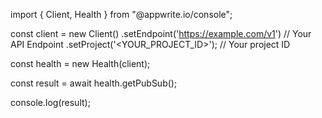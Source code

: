 import { Client, Health } from "@appwrite.io/console";

const client = new Client()
    .setEndpoint('https://example.com/v1') // Your API Endpoint
    .setProject('<YOUR_PROJECT_ID>'); // Your project ID

const health = new Health(client);

const result = await health.getPubSub();

console.log(result);
